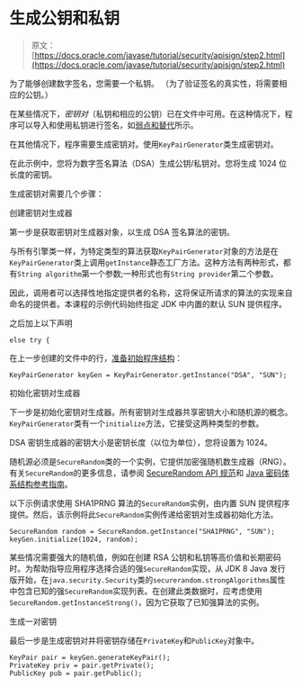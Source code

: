 # 生成公钥和私钥

> 原文： [https://docs.oracle.com/javase/tutorial/security/apisign/step2.html](https://docs.oracle.com/javase/tutorial/security/apisign/step2.html)

为了能够创建数字签名，您需要一个私钥。 （为了验证签名的真实性，将需要相应的公钥。）

在某些情况下，_密钥对_（私钥和相应的公钥）已在文件中可用。在这种情况下，程序可以导入和使用私钥进行签名，如[弱点和替代](enhancements.html)所示。

在其他情况下，程序需要生成密钥对。使用`KeyPairGenerator`类生成密钥对。

在此示例中，您将为数字签名算法（DSA）生成公钥/私钥对。您将生成 1024 位长度的密钥。

生成密钥对需要几个步骤：

创建密钥对生成器

第一步是获取密钥对生成器对象，以生成 DSA 签名算法的密钥。

与所有引擎类一样，为特定类型的算法获取`KeyPairGenerator`对象的方法是在`KeyPairGenerator`类上调用`getInstance`静态工厂方法。这种方法有两种形式，都有`String algorithm`第一个参数;一种形式也有`String provider`第二个参数。

因此，调用者可以选择性地指定提供者的名称，这将保证所请求的算法的实现来自命名的提供者。本课程的示例代码始终指定 JDK 中内置的默认 SUN 提供程序。

之后加上以下声明

```
else try {

```

在上一步创建的文件中的行，[准备初始程序结构](step1.html)：

```
KeyPairGenerator keyGen = KeyPairGenerator.getInstance("DSA", "SUN");

```

初始化密钥对生成器

下一步是初始化密钥对生成器。所有密钥对生成器共享密钥大小和随机源的概念。 `KeyPairGenerator`类有一个`initialize`方法，它接受这两种类型的参数。

DSA 密钥生成器的密钥大小是密钥长度（以位为单位），您将设置为 1024。

随机源必须是`SecureRandom`类的一个实例，它提供加​​密强随机数生成器（RNG）。有关`SecureRandom`的更多信息，请参阅 [SecureRandom API 规范](https://docs.oracle.com/javase/8/docs/api/java/security/SecureRandom.html)和 [Java 密码体系结构参考指南](https://docs.oracle.com/javase/8/docs/technotes/guides/security/crypto/CryptoSpec.html#SecureRandom)。

以下示例请求使用 SHA1PRNG 算法的`SecureRandom`实例，由内置 SUN 提供程序提供。然后，该示例将此`SecureRandom`实例传递给密钥对生成器初始化方法。

```
SecureRandom random = SecureRandom.getInstance("SHA1PRNG", "SUN");
keyGen.initialize(1024, random);

```

某些情况需要强大的随机值，例如在创建 RSA 公钥和私钥等高价值和长期密码时。为帮助指导应用程序选择合适的强`SecureRandom`实现，从 JDK 8 Java 发行版开始，在`java.security.Security`类的`securerandom.strongAlgorithms`属性中包含已知的强`SecureRandom`实现列表。在创建此类数据时，应考虑使用`SecureRandom.getInstanceStrong()`，因为它获取了已知强算法的实例。

生成一对密钥

最后一步是生成密钥对并将密钥存储在`PrivateKey`和`PublicKey`对象中。

```
KeyPair pair = keyGen.generateKeyPair();
PrivateKey priv = pair.getPrivate();
PublicKey pub = pair.getPublic();

```